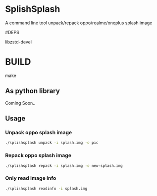 # SplishSplash
A command line tool unpack/repack oppo/realme/oneplus splash image

#DEPS

libzstd-devel

# BUILD
make

## As python library
Coming Soon..

## Usage
### Unpack oppo splash image    
``` sh
./splishsplash unpack -i splash.img -o pic
```
    
### Repack oppo splash image
``` sh
./splishsplash repack -i splash.img -o new-splash.img
```

### Only read image info
``` sh
./splishsplash readinfo -i splash.img
```
